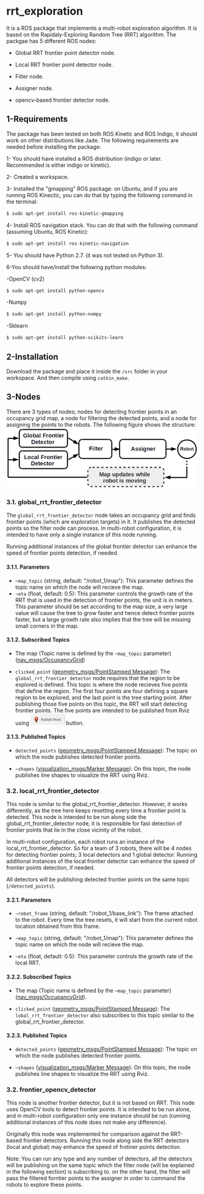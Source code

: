 # rrt_exploration
It is a ROS package that implements a multi-robot exploration algorithm. It is based on the Rapidaly-Exploring Random Tree (RRT) algorithm. The packgae has 5 different ROS nodes:

  - Global RRT frontier point detector node.
  
  - Local RRT frontier point detector node.
  
  - Filter node.
  
  - Assigner node.
  
  - opencv-based frontier detector node.

## 1-Requirements
The package has been tested on both ROS Kinetic and ROS Indigo, it should work on other distributions like Jade. The following requirements are needed before installing the package:

1- You should have installed a ROS distribution (indigo or later. Recommended is either indigo or kinetic).

2- Created a workspace.

3- Installed the "gmapping" ROS package: on Ubuntu, and if you are running ROS Kinectic, you can do that by typing the following command in the terminal:

```sh
$ sudo apt-get install ros-kinetic-gmapping
```
4- Install ROS navigation stack. You can do that with the following command (assuming Ubuntu, ROS Kinetic):
```sh
$ sudo apt-get install ros-kinetic-navigation
```
5- You should have Python 2.7. (it was not tested on Python 3).

6-You should have/install the following python modules:

-OpenCV (cv2)
```sh
$ sudo apt-get install python-opencv
```
-Numpy
```sh
$ sudo apt-get install python-numpy
```
-Sklearn
```sh
$ sudo apt-get install python-scikits-learn
```
## 2-Installation
Download the package and place it inside the ```/src``` folder in your workspace. And then compile using ```catkin_make```.

## 3-Nodes
There are 3 types of nodes; nodes for detecting frontier points in an occupancy grid map, a node for filtering the detected points, and a node for assigning the points to the robots. The following figure shows the structure:
![alt text](https://github.com/hasauino/storage/blob/master/pictures/fullSchematic.png "overview of the exploration strategy")

### 3.1. global_rrt_frontier_detector
The ```global_rrt_frontier_detector``` node takes an occupancy grid and finds frontier points (which are exploration targets) in it. It publishes the detected points so the filter node can process. In multi-robot configuration, it is intended to have only a single instance of this node running. 

Running additional instances of the global frontier detector can enhance the speed of frontier points detection, if needed.
#### 3.1.1. Parameters
 - ```~map_topic``` (string, default: "/robot_1/map"): This parameter defines the topic name on which the node will recieve the map.
  - ```~eta``` (float, default: 0.5): This parameter controls the growth rate of the RRT that is used in the detection of frontier points, the unit is in meters. This parameter should be set according to the map size, a very large value will cause the tree to grow faster and  hence detect frontier points faster, but a large growth rate also implies that the tree will be missing small corners in the map.

#### 3.1.2. Subscribed Topics
 - The map (Topic name is defined by the ```~map_topic``` parameter) ([nav_msgs/OccupancyGrid](http://docs.ros.org/api/nav_msgs/html/msg/OccupancyGrid.html))

- ```clicked_point``` ([geometry_msgs/PointStamped Message](http://docs.ros.org/api/geometry_msgs/html/msg/PointStamped.html)): The ```global_rrt_frontier_detector``` node requires that the region to be explored is defined. This topic is where the node recieves five points that define the region. The first four points are four defining a square region to be explored, and the last point is the tree starting point. After publishing those five points on this topic, the RRT will start detecting frontier points. The five points are intended to be published from Rviz using ![alt text](https://github.com/hasauino/storage/blob/master/pictures/publishPointRviz_button.png "Rviz publish point button") button.

#### 3.1.3. Published Topics
 - ```detected_points``` ([geometry_msgs/PointStamped Message](http://docs.ros.org/api/geometry_msgs/html/msg/PointStamped.html)): The topic on which the node publishes detected frontier points.

- ```~shapes``` ([visualization_msgs/Marker Message](http://docs.ros.org/api/visualization_msgs/html/msg/Marker.html)): On this topic, the node publishes line shapes to visualize the RRT using Rviz.


### 3.2. local_rrt_frontier_detector
This node is similar to the global_rrt_frontier_detector. However, it works differently, as the tree here keeps resetting every time a frontier point is detected. This node is intended to be run along side the global_rrt_frontier_detector node, it is responsible for fast detection of frontier points that lie in the close vicinity of the robot.

In multi-robot configuration, each robot runs an instance of the local_rrt_frontier_detector. So for a team of 3 robots, there will be 4 nodes for detecting frontier points; 3 local detectors and 1 global detector.
Running additional instances of the local frontier detector can enhance the speed of frontier points detection, if needed.


All detectors will be publishing detected frontier points on the same topic (```/detected_points```).
#### 3.2.1. Parameters
- ```~robot_frame``` (string, default: "/robot_1/base_link"): The frame attached to the robot. Every time the tree resets, it will start from the current robot location obtained from this frame.

 - ```~map_topic``` (string, default: "/robot_1/map"): This parameter defines the topic name on which the node will recieve the map.
  - ```~eta``` (float, default: 0.5): This parameter controls the growth rate of the local RRT.

#### 3.2.2. Subscribed Topics
 - The map (Topic name is defined by the ```~map_topic``` parameter) ([nav_msgs/OccupancyGrid](http://docs.ros.org/api/nav_msgs/html/msg/OccupancyGrid.html)).

- ```clicked_point``` ([geometry_msgs/PointStamped Message](http://docs.ros.org/api/geometry_msgs/html/msg/PointStamped.html)): The ```lobal_rrt_frontier_detector``` also subscribes to this topic similar to the global_rrt_frontier_detector. 
#### 3.2.3. Published Topics
 - ```detected_points``` ([geometry_msgs/PointStamped Message](http://docs.ros.org/api/geometry_msgs/html/msg/PointStamped.html)): The topic on which the node publishes detected frontier points.

- ```~shapes``` ([visualization_msgs/Marker Message](http://docs.ros.org/api/visualization_msgs/html/msg/Marker.html)): On this topic, the node publishes line shapes to visualize the RRT using Rviz.


### 3.2. frontier_opencv_detector
This node is another frontier detector, but it is not based on RRT. This node uses OpenCV tools to detect frontier points. It is intended to be run alone, and in multi-robot configuration only one instance should be run (running additional instances of this node does not make any difference).

Originally this node was implemented for comparison against the RRT-based frontier detectors. Running this node along side the RRT detectors (local and global) may enhance the speed of frotiner points detection.


Note: You can run any type and any number of detectors, all the detectors will be publishing on the same topic which the filter node (will be explained in the following section) is subscribing to. on the other hand, the filter will pass the filtered forntier points to the assigner in order to command the robots to explore these points. 



